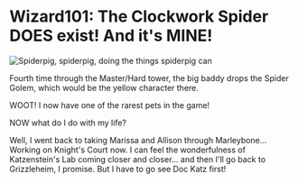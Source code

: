 # Wizard101: The Clockwork Spider DOES exist! And it's MINE!

![Spiderpig, spiderpig, doing the things spiderpig can](http://westkarana.com/wp-content/uploads/2009/10/WizardGraphicalClient-2009-10-07-22-36-48-84.jpg "Spiderpig, spiderpig, doing the things spiderpig can")

Fourth time through the Master/Hard tower, the big baddy drops the Spider Golem, which would be the yellow character there.

WOOT! I now have one of the rarest pets in the game!

NOW what do I do with my life?

Well, I went back to taking Marissa and Allison through Marleybone... Working on Knight's Court now. I can feel the wonderfulness of Katzenstein's Lab coming closer and closer... and then I'll go back to Grizzleheim, I promise. But I have to go see Doc Katz first!


